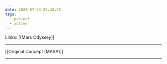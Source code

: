 ```yaml
---
date: 2024-07-23 22:43:25
tags:
  - project
  - active
---
```

Links: [[Mars Odyssey]]
___
[[Original Concept (MASA)]]
___
